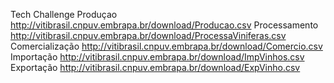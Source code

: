 Tech Challenge
Produçao http://vitibrasil.cnpuv.embrapa.br/download/Producao.csv
Processamento http://vitibrasil.cnpuv.embrapa.br/download/ProcessaViniferas.csv
Comercialização http://vitibrasil.cnpuv.embrapa.br/download/Comercio.csv
Importação http://vitibrasil.cnpuv.embrapa.br/download/ImpVinhos.csv
Exportação <http://vitibrasil.cnpuv.embrapa.br/download/ExpVinho.csv>
